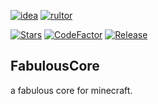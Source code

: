 [![idea](https://www.elegantobjects.org/intellij-idea.svg)](https://www.jetbrains.com/idea/) [![rultor](https://www.rultor.com/b/yegor256/rultor)](https://www.rultor.com/p/FabulousProject/FabulousCore)

[![Stars](https://img.shields.io/github/stars/FabulousProject/FabulousCore)](https://github.com/FabulousProject/FabulousCore/stargazers)
[![CodeFactor](https://www.codefactor.io/repository/github/fabulousproject/fabulouscore/badge?s=926aefc55e5fe4570a75af712259b4bfd3c02dcb)](https://www.codefactor.io/repository/github/fabulousproject/fabulouscore)
[![Release](https://jitpack.io/v/FabulousProject/FabulousCore.svg)](https://jitpack.io/#FabulousProject/FabulousCore)

## FabulousCore

a fabulous core for minecraft.


